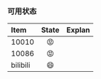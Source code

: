 ### 可用状态
| Item      |   State  | Explan  |
| :-------- | :-------:| :-----: |
| 10010     |  :pout:  |         |
| 10086     |  :pout:  |       |
| bilibili  |  :smile: |      |
